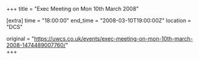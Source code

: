 +++
title = "Exec Meeting on Mon 10th March 2008"

[extra]
time = "18:00:00"
end_time = "2008-03-10T19:00:00Z"
location = "DCS"

original = "https://uwcs.co.uk/events/exec-meeting-on-mon-10th-march-2008-1474489007760/"    
+++




